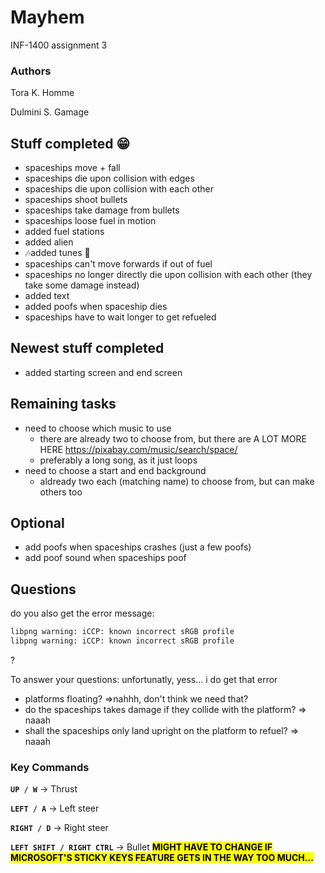 # Mayhem
INF-1400 assignment 3

### Authors
Tora K. Homme

Dulmini S. Gamage

## Stuff completed 😁
- spaceships move + fall
- spaceships die upon collision with edges 
- spaceships die upon collision with each other
- spaceships shoot bullets
- spaceships take damage from bullets
- spaceships loose fuel in motion
- added fuel stations
- added alien 
- 🎶added tunes 🎵
- spaceships can't move forwards if out of fuel
- spaceships no longer directly die upon collision with each other (they take some damage instead)
- added text
- added poofs when spaceship dies
- spaceships have to wait longer to get refueled

## Newest stuff completed
- added starting screen and end screen

## Remaining tasks
- need to choose which music to use
    - there are already two to choose from, but there are A LOT MORE HERE https://pixabay.com/music/search/space/
    - preferably a long song, as it just loops
- need to choose a start and end background
    - aldready two each (matching name) to choose from, but can make others too


## Optional
- add poofs when spaceships crashes (just a few poofs)
- add poof sound when spaceships poof


    



## Questions
do you also get the error message:

```bash
libpng warning: iCCP: known incorrect sRGB profile
libpng warning: iCCP: known incorrect sRGB profile
```
?

To answer your questions:
    unfortunatly, yess... i do get that error

- platforms floating? =>nahhh, don't think we need that?
- do the spaceships takes damage if they collide with the platform? => naaah
- shall the spaceships only land upright on the platform to refuel? => naaah




### Key Commands
**`UP / W`** -> Thrust

**`LEFT / A`** -> Left steer

**`RIGHT / D`** -> Right steer

**`LEFT SHIFT / RIGHT CTRL`** -> Bullet
    <mark>**MIGHT HAVE TO CHANGE IF MICROSOFT'S STICKY KEYS FEATURE GETS IN THE WAY TOO MUCH...**</mark>
